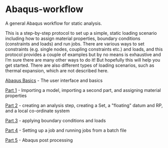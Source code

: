# Abaqus-workflow
A general Abaqus workflow for static analysis.

This is a step-by-step protocol to set up a simple, static loading scenario including how to assign material properties, boundary conditions (constraints and loads) and run jobs. There are various ways to set constraints (e.g. single nodes, coupling constraints etc.) and loads, and this protocol provides a couple of examples but by no means is exhaustive and I’m sure there are many other ways to do it! But hopefully this will help you get started. There are also different types of loading scenarios, such as thermal expansion, which are not described here. 

 [Abaqus Basics](https://github.com/acsharp-biomech/Abaqus-workflow/blob/main/Abaqus-basics.md) - The user interface and basics

 [Part 1](https://github.com/acsharp-biomech/Abaqus-workflow/blob/main/Part-1.md) - Importing a model, importing a second part, and assigning material properties

 [Part 2](https://github.com/acsharp-biomech/Abaqus-workflow/blob/main/Part-2.md) - creating an analysis step, creating a Set, a "floating" datum and RP, and a local co-ordinate system

 [Part 3](https://github.com/acsharp-biomech/Abaqus-workflow/blob/main/Part-3.md) - applying boundary conditions and loads

 [Part 4](https://github.com/acsharp-biomech/Abaqus-workflow/blob/main/Part-4.md) - Setting up a job and running jobs from a batch file

 [Part 5](https://github.com/acsharp-biomech/Abaqus-workflow/blob/main/Part-5.md) - Abaqus post processing
